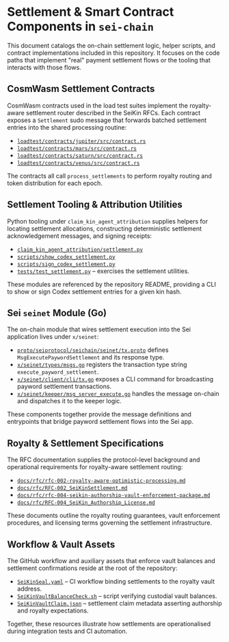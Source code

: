 # Settlement & Smart Contract Components in `sei-chain`

This document catalogs the on-chain settlement logic, helper scripts, and contract
implementations included in this repository.  It focuses on the code paths that
implement "real" payment settlement flows or the tooling that interacts with
those flows.

## CosmWasm Settlement Contracts

CosmWasm contracts used in the load test suites implement the royalty-aware
settlement router described in the SeiKin RFCs.  Each contract exposes a
`Settlement` sudo message that forwards batched settlement entries into the
shared processing routine:

- [`loadtest/contracts/jupiter/src/contract.rs`](../loadtest/contracts/jupiter/src/contract.rs)
- [`loadtest/contracts/mars/src/contract.rs`](../loadtest/contracts/mars/src/contract.rs)
- [`loadtest/contracts/saturn/src/contract.rs`](../loadtest/contracts/saturn/src/contract.rs)
- [`loadtest/contracts/venus/src/contract.rs`](../loadtest/contracts/venus/src/contract.rs)

The contracts all call `process_settlements` to perform royalty routing and
token distribution for each epoch.

## Settlement Tooling & Attribution Utilities

Python tooling under `claim_kin_agent_attribution` supplies helpers for
locating settlement allocations, constructing deterministic settlement
acknowledgement messages, and signing receipts:

- [`claim_kin_agent_attribution/settlement.py`](../claim_kin_agent_attribution/settlement.py)
- [`scripts/show_codex_settlement.py`](../scripts/show_codex_settlement.py)
- [`scripts/sign_codex_settlement.py`](../scripts/sign_codex_settlement.py)
- [`tests/test_settlement.py`](../tests/test_settlement.py) – exercises the
  settlement utilities.

These modules are referenced by the repository README, providing a CLI to show
or sign Codex settlement entries for a given kin hash.

## Sei `seinet` Module (Go)

The on-chain module that wires settlement execution into the Sei application
lives under `x/seinet`:

- [`proto/seiprotocol/seichain/seinet/tx.proto`](../proto/seiprotocol/seichain/seinet/tx.proto)
  defines `MsgExecutePaywordSettlement` and its response type.
- [`x/seinet/types/msgs.go`](../x/seinet/types/msgs.go) registers the transaction
  type string `execute_payword_settlement`.
- [`x/seinet/client/cli/tx.go`](../x/seinet/client/cli/tx.go) exposes a CLI
  command for broadcasting payword settlement transactions.
- [`x/seinet/keeper/msg_server_execute.go`](../x/seinet/keeper/msg_server_execute.go)
  handles the message on-chain and dispatches it to the keeper logic.

These components together provide the message definitions and entrypoints that
bridge payword settlement flows into the Sei app.

## Royalty & Settlement Specifications

The RFC documentation supplies the protocol-level background and operational
requirements for royalty-aware settlement routing:

- [`docs/rfc/rfc-002-royalty-aware-optimistic-processing.md`](./rfc/rfc-002-royalty-aware-optimistic-processing.md)
- [`docs/rfc/RFC-002_SeiKinSettlement.md`](./rfc/RFC-002_SeiKinSettlement.md)
- [`docs/rfc/rfc-004-seikin-authorship-vault-enforcement-package.md`](./rfc/rfc-004-seikin-authorship-vault-enforcement-package.md)
- [`docs/rfc/RFC-004_SeiKin_Authorship_License.md`](./rfc/RFC-004_SeiKin_Authorship_License.md)

These documents outline the royalty routing guarantees, vault enforcement
procedures, and licensing terms governing the settlement infrastructure.

## Workflow & Vault Assets

The GitHub workflow and auxiliary assets that enforce vault balances and
settlement confirmations reside at the root of the repository:

- [`SeiKinSeal.yaml`](../SeiKinSeal.yaml) – CI workflow binding settlements to
  the royalty vault address.
- [`SeiKinVaultBalanceCheck.sh`](../SeiKinVaultBalanceCheck.sh) – script
  verifying custodial vault balances.
- [`SeiKinVaultClaim.json`](../SeiKinVaultClaim.json) – settlement claim
  metadata asserting authorship and royalty expectations.

Together, these resources illustrate how settlements are operationalised during
integration tests and CI automation.
